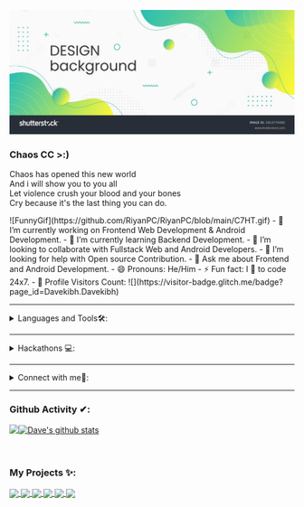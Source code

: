 ![ProfileBanner](https://github.com/RiyanPC/RiyanPC/blob/main/baner%20verde.jpg)

### Chaos CC >:)
Chaos has opened this new world<br/>
And i will show you to you all<br/>
Let violence crush your blood and your bones <br/>
Cry because it's the last thing you can do.

<styles align="right">
![FunnyGif](https://github.com/RiyanPC/RiyanPC/blob/main/C7HT.gif)
</styles>
- 🔭 I’m currently working on Frontend Web Development & Android Development.
- 🌱 I’m currently learning Backend Development.
- 👯 I’m looking to collaborate with Fullstack Web and Android Developers.
- 🤔 I’m looking for help with Open source Contribution.
- 💬 Ask me about Frontend and Android Development.
- 😄 Pronouns: He/Him
- ⚡ Fun fact: I 💖 to code 24x7.
- 🎢 Profile Visitors Count:  
![](https://visitor-badge.glitch.me/badge?page_id=Davekibh.Davekibh)

<br/>

---

<details>
<summary>
Languages and Tools🛠:
</summary>
  <br/>
<code><img height="20" src="https://raw.githubusercontent.com/github/explore/80688e429a7d4ef2fca1e82350fe8e3517d3494d/topics/html/html.png"></code>
<code><img height="20" src="https://raw.githubusercontent.com/github/explore/80688e429a7d4ef2fca1e82350fe8e3517d3494d/topics/css/css.png"></code>
<code><img height="20" src="https://raw.githubusercontent.com/github/explore/80688e429a7d4ef2fca1e82350fe8e3517d3494d/topics/javascript/javascript.png"></code>
<code><img height="20" src="https://raw.githubusercontent.com/github/explore/80688e429a7d4ef2fca1e82350fe8e3517d3494d/topics/android/android.png"></code>
<code><img height="20" src="https://raw.githubusercontent.com/github/explore/80688e429a7d4ef2fca1e82350fe8e3517d3494d/topics/react/react.png"></code> 
<code><img height="20" src="https://raw.githubusercontent.com/github/explore/80688e429a7d4ef2fca1e82350fe8e3517d3494d/topics/nodejs/nodejs.png"></code>
<code><img height="20" src="https://raw.githubusercontent.com/github/explore/80688e429a7d4ef2fca1e82350fe8e3517d3494d/topics/git/git.png"></code>
<code><img height="20" src="https://upload.wikimedia.org/wikipedia/commons/thumb/a/ae/Github-desktop-logo-symbol.svg/1024px-Github-desktop-logo-symbol.svg.png"></code>
<code><img height="20" src="https://raw.githubusercontent.com/github/explore/80688e429a7d4ef2fca1e82350fe8e3517d3494d/topics/mysql/mysql.png"></code>
<code><img height="20" src="https://raw.githubusercontent.com/github/explore/80688e429a7d4ef2fca1e82350fe8e3517d3494d/topics/firebase/firebase.png"></code>
<code><img height="20" src="https://upload.wikimedia.org/wikipedia/commons/thumb/b/b2/Bootstrap_logo.svg/1024px-Bootstrap_logo.svg.png"></code>
<code><img height="20" src="https://cdn.iconscout.com/icon/free/png-512/c-programming-569564.png"></code>
<code><img height="20" src="https://e7.pngegg.com/pngimages/46/626/png-clipart-c-logo-the-c-programming-language-computer-icons-computer-programming-source-code-programming-miscellaneous-template.png"></code>
<code><img height="20" src="https://upload.wikimedia.org/wikipedia/en/d/d2/Sublime_Text_3_logo.png"></code>
<code><img height="20" src="https://banner2.cleanpng.com/20181122/krs/kisspng-java-programming-language-selenium-computer-softwa-july-2-16-halab-4-dev-5bf78387a7bb41.028192901542947719687.jpg"></code>
<code><img height="20" src="https://upload.wikimedia.org/wikipedia/commons/thumb/9/9a/Visual_Studio_Code_1.35_icon.svg/1024px-Visual_Studio_Code_1.35_icon.svg.png"></code>
</details>

---

<details>
<summary> Hackathons 💻: </summary>
  
<br/>

Def Hacks | Global 2.0  -  [Check out!](https://defhacks.co/hackathons/global_2.0)<br/>
Octa Hacks 3.0          -  [Check out!](https://octahacks.tech/)<br/>
HackSRM 3.0             -  [Check out!](https://hacksrm.tech/)<br/>
UniHack                 -  [Check out!](https://unihack.eu/)<br/>
NextStep Hacks          -  [Check out!](https://nextstephacks.weebly.com/)<br/>
Hack With CW            -  [Check out!](https://hackwithcw.tech/)<br/>
ThetaHacks I           -  [Check out!](https://thetahacks.tech/)<br/>

</details>

---

<details>
<summary> Connect with me🤝: </summary>  

<br/>

<a href="https://t.me/Dave_bhandari">
  <img align="left" alt="Dave's Telegram" width="22px" src="https://web.telegram.org/img/logo_share.png" />
</a>

<a href="https://github.com/Davekibh">
  <img align="left" alt="Dave's Github" width="22px" src="https://upload.wikimedia.org/wikipedia/commons/thumb/a/ae/Github-desktop-logo-symbol.svg/1024px-Github-desktop-logo-symbol.svg.png" />
</a>

<a href="https://instagram.com/Dave_bhandari/">
  <img align="left" alt="Dave's Instagram" width="22px" src="https://upload.wikimedia.org/wikipedia/commons/thumb/a/a5/Instagram_icon.png/600px-Instagram_icon.png" />
</a>

<a href="https://www.facebook.com/people/Dave-Bhandari/100005906536571">
  <img align="left" alt="Dave's Facebook" width="22px" src="https://facebookbrand.com/wp-content/uploads/2019/04/f_logo_RGB-Hex-Blue_512.png?w=512&h=512" />
</a>

<a href="https://twitter.com/dave_bhandari">
  <img align="left" alt="Dave's Twitter" width="22px" src="https://cdn2.iconfinder.com/data/icons/metro-uinvert-dock/256/Twitter_NEW.png" />
</a>

<a href="https://linkedin.com/in/dave-bhandari-4a74761a7/">
  <img align="left" alt="Dave's Linkdein" width="22px" src="https://cdn3.iconfinder.com/data/icons/inficons/512/linkedin.png" />
</a>

<br/>

</details>

---

### Github Activity ✔:

<a href="https://github.com/Davekibh">
  <img align="left" src="https://github-readme-stats.vercel.app/api/top-langs/?username=Davekibh&theme=tokyonight" />
  </a>

<a href="https://github.com/Davekibh">
 <img align="center" src="https://github-readme-stats.vercel.app/api?username=Davekibh&show_icons=true&theme=tokyonight&line_height=27" alt="Dave's github stats"/>
</a>

<br/>
<br/>
<br/>

### My Projects ✨:
  
<a href="https://github.com/Davekibh/Background-generator">
  <img align="center" src="https://github-readme-stats.vercel.app/api/pin/?username=Davekibh&repo=Background-generator&theme=tokyonight" />
</a>

<a href="https://github.com/Davekibh/robofriends">
 <img align="center" src="https://github-readme-stats.vercel.app/api/pin/?username=Davekibh&repo=robofriends&theme=tokyonight" />
</a>

<a href="https://github.com/Davekibh/Picture-Sharing-app">
  <img align="center" src="https://github-readme-stats.vercel.app/api/pin/?username=Davekibh&repo=Picture-Sharing-app&theme=tokyonight" />
</a>

<a href="https://github.com/Davekibh/Chat-app">
 <img align="center" src="https://github-readme-stats.vercel.app/api/pin/?username=Davekibh&repo=Chat-app&theme=tokyonight" />
</a>

<a href="https://github.com/Davekibh/Quiz-App">
 <img align="center" src="https://github-readme-stats.vercel.app/api/pin/?username=Davekibh&repo=Quiz-App&theme=tokyonight" />
</a>

<a href="https://github.com/Davekibh/Quiz-Admin-App">
 <img align="center" src="https://github-readme-stats.vercel.app/api/pin/?username=Davekibh&repo=Quiz-Admin-App&theme=tokyonight" />
</a>

